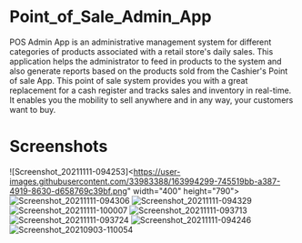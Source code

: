 # Point_of_Sale_Admin_App
POS Admin App is an administrative management system for different categories of products associated with a retail store's daily sales. This application helps the administrator to feed in products to the system and also generate reports based on the products sold from the Cashier's Point of sale App. This point of sale system provides you with a great replacement for a cash register and tracks sales and inventory in real-time. It enables you the mobility to sell anywhere and in any way, your customers want to buy.
# Screenshots
![Screenshot_20211111-094253]<https://user-images.githubusercontent.com/33983388/163994299-745519bb-a387-4919-8630-d658769c39bf.png" width="400" height="790">
![Screenshot_20211111-094306](https://user-images.githubusercontent.com/33983388/163994301-291b7465-246c-483e-9786-79e6ab20b4cb.png)
![Screenshot_20211111-094329](https://user-images.githubusercontent.com/33983388/163994304-2ca1e659-1b31-401c-b5ec-5f34110c1d1a.png)
![Screenshot_20211111-100007](https://user-images.githubusercontent.com/33983388/163994307-aab19a8b-3aff-4ea8-94f0-4fa82119e05f.png)
![Screenshot_20211111-093713](https://user-images.githubusercontent.com/33983388/163994310-76a1fa38-381c-491c-92cf-fea06b727efb.png)
![Screenshot_20211111-093724](https://user-images.githubusercontent.com/33983388/163994314-9d119b29-875b-425d-a203-e373b4758f91.png)
![Screenshot_20211111-094246](https://user-images.githubusercontent.com/33983388/163994315-49234980-2653-4d82-82be-e0f7acd4168d.png)
![Screenshot_20210903-110054](https://user-images.githubusercontent.com/33983388/163994350-cc8500e5-4f3f-42d0-b510-940dabf5f81b.png)
